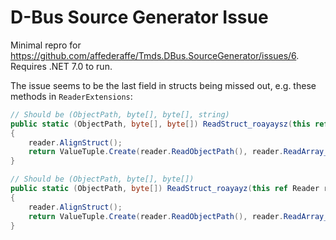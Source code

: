 # D-Bus Source Generator Issue

Minimal repro for https://github.com/affederaffe/Tmds.DBus.SourceGenerator/issues/6. Requires .NET 7.0 to run.

The issue seems to be the last field in structs being missed out, e.g. these methods in `ReaderExtensions`:

```csharp
// Should be (ObjectPath, byte[], byte[], string)
public static (ObjectPath, byte[], byte[]) ReadStruct_roayaysz(this ref Reader reader)
{
    reader.AlignStruct();
    return ValueTuple.Create(reader.ReadObjectPath(), reader.ReadArray_ay(), reader.ReadArray_ay());
}

// Should be (ObjectPath, byte[], byte[])
public static (ObjectPath, byte[]) ReadStruct_roayayz(this ref Reader reader)
{
    reader.AlignStruct();
    return ValueTuple.Create(reader.ReadObjectPath(), reader.ReadArray_ay());
}
```
